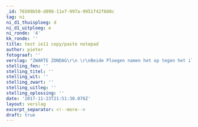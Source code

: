 ```yaml
---
_id: 76509b50-d098-11e7-997a-9951f42f680c
tag: ni
ni_d1_thuisploeg: d
ni_d1_uitploeg: e
ni_ronde: '4'
kk_ronde: ''
title: test ie11 copy/paste notepad
author: pieter
fotograaf: ''
verslag: "ZWARTE ZONDAG\r\n \r\nBeide Ploegen namen het op tegen het illustere CREB uit Brussel\r\n \r\neerste  ploeg\r\n \r\nMO op bord zes met zwart kwam in het vroege middenspel verloren te staan. Zijn tegenstander (+1910 elo) dacht blijkbaar dat hij zich alles kon permitteren  en lette onvoldoende op bij een pionnenstorm\r\nop de koningsvleugel van onze man en kwam zelfs nog in zetdwang (zie diagram) waardoor onze speler warempel nog won. Hulde!\r\nSERGE won een kwaliteit maar met compensatie voor de tegenstander, hij gaf ze dan maar terug tegen een pion. Toen die echter later verloren ging,was de vrede snel getekend.Wat teleurstellend resultaat.\r\nKJELL met zwart speelde tegen een beloftevolle jeugdspeler (14 jaar!) en met +2050 elo. Na een evenwichtige partij werd ook hier tot remise besloten,goed resultaat!\r\nWALTER maakte wellicht een van de grootste blunders in zijn carrière en sloeg met een loper een pion, die door een pion van de tegenstander werd teruggeslagen .\r\nHelaas was er hierna geen enkele pointe te bekennen en na enkele onbelangrijke zetten moest hij opgeven.\r\nFRANK verloor door een combinatie een pion en stond met de rug tegen de muur. Toch had hij volgens Serge tot laat in de partij nog goede practische kansen op remise op basis van een sterke vrijpion\r\nop de damevleugel. Helaas liep hij in een matnet.\r\nDiederik deed er vervolgens alles aan om een Stonewall opstelling van zwart nog te kraken. Hij kwam nog heel ver en bereikte een paardeindspel met 2 extra pionnen op de a en h- lijn tegen een\r\ngecentraliseerde koning. Er zat ,zoals de computer bewees (2 opeenvolgende moeilijke paardzetten!), een studieachtige winst in, voor stervelingen moeilijk te zien. Spijtig na een goede partij tegen een sterke tegenstander (+2000)\r\n \r\n2.5-3.5 verloren.\r\n \r\ntweede ploeg\r\n \r\nYVES op 4 blunderde in de opening, kwam een pion achter met nog meer positioneel  nadeel , won de pion terug en  later warempel nog de kwaliteit. In tijdnood maakte hij de karwei\r\nmooi af. Goed gedaan.\r\nPETER op bord 2 stond lange tijd gelijkwaardig (tegen +1700) verloor toen een pion en kort daarna een stuk. Jammer en hij was erg boos op zichzelf.\r\nFILIP met wit op drie tegen de jonge Ruben Micciche (wordt binnen 10 dagen 10 jaar, +1530 elo) kwam behoorlijk te staan, maar verloor later in de partij een kwaliteit en gaf verrassend onmiddellijk op. Er  stond echt noch wel genoeg materiaal op het bord om verder te spelen. Door op te geven heeft nog nooit iemand gewonnen, Filip!\r\nCAMIEL speelde tegen de geroutineerde Jean-Marie Ooghe en verloor in het late middenspel een pion, met uiteindelijk elk nog een toren. Op basis van een gecentraliseerde koning hield hij uiteindelijk nog comfortabel remise.\r\n \r\n \r\n1,5-2.5 verloren.\r\n \r\nOp 3 december (vijfde ronde)  moeilijke verplaatsingen naar Opwijk en Nivelles. De tweede ploeg moet nu absoluut winnen van Nivelles. (was bye in de vierde ronde). Nivelles won eerder van de CREB)"
stelling_fen: ''
stelling_titel: ''
stelling_wit: ''
stelling_zwart: ''
stelling_uitleg: ''
stelling_oplossing: ''
date: '2017-11-23T21:51:30.076Z'
layout: verslag
excerpt_separator: <!--more-->
draft: true
---
```


